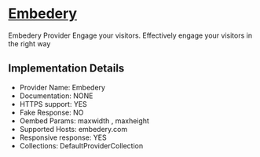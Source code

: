 # [Embedery](https://embedery.com)

Embedery Provider
Engage your visitors. Effectively engage your visitors in
the right way

## Implementation Details

- Provider
Name: Embedery
- Documentation: NONE
- HTTPS support: YES
- Fake Response: NO
- Oembed Params: maxwidth , maxheight
- Supported Hosts: embedery.com
- Responsive response: YES
- Collections: DefaultProviderCollection


